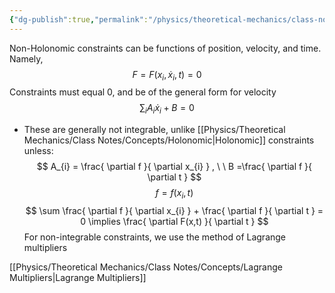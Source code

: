 ```yaml
---
{"dg-publish":true,"permalink":"/physics/theoretical-mechanics/class-notes/concepts/non-holonomic/"}
---
```


Non-Holonomic constraints can be functions of position, velocity, and time. Namely, 
$$
F = F(x_{i},\dot{x}_{i},t)=0
$$
Constraints must equal 0, and be of the general form for velocity
$$
\sum_{i} A_{i}\dot{x}_{i} + B=0 
$$
- These are generally not integrable, unlike [[Physics/Theoretical Mechanics/Class Notes/Concepts/Holonomic\|Holonomic]] constraints  unless: 
$$
A_{i} = \frac{ \partial f }{ \partial x_{i} } , \ \ B =\frac{ \partial f }{ \partial t } 
$$
$$
f = f(x_{i},t)
$$
$$
\sum \frac{ \partial f }{ \partial x_{i} }  + \frac{ \partial f }{ \partial t  } = 0 \implies \frac{ \partial F(x,t) }{ \partial t } 
$$
For non-integrable constraints, we use the method of Lagrange multipliers

[[Physics/Theoretical Mechanics/Class Notes/Concepts/Lagrange Multipliers\|Lagrange Multipliers]]


